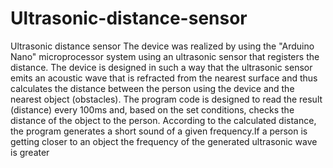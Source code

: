 # Ultrasonic-distance-sensor
Ultrasonic distance sensor
The device was realized by using the "Arduino Nano" microprocessor system using an ultrasonic sensor that registers the distance. The device is designed in such a way that the ultrasonic sensor emits an acoustic wave that is refracted from the nearest surface and thus calculates the distance between the person using the device and the nearest object (obstacles).
The program code is designed to read the result (distance) every 100ms and, based on the set conditions, checks the distance of the object to the person. According to the calculated distance, the program generates a short sound of a given frequency.If a person is getting closer to an object the frequency of the generated ultrasonic wave is greater
